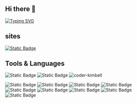 
<!--
**coder-kimbell/coder-kimbell** is a ✨ _special_ ✨ repository because its `README.md` (this file) appears on your GitHub profile.

Here are some ideas to get you started:

- 🔭 I’m currently working on ...
- 🌱 I’m currently learning ...
- 👯 I’m looking to collaborate on ...
- 🤔 I’m looking for help with ...
- 💬 Ask me about ...
- 📫 How to reach me: ...
- 😄 Pronouns: ...
- ⚡ Fun fact: ...

## Some Statistics About Me

[![Readme Card](https://github-readme-stats.vercel.app/api?username=coder-kimbell&show_icons=true&title_color=ffffff&icon_color=bb2acf&text_color=daf7dc&bg_color=151515)](https://github.com/anuraghazra/github-readme-stats)

[![Top Langs](https://github-readme-stats.vercel.app/api/top-langs/?username=coder-kimbell&layout=compact&exclude_repo=sumy7.github.io&title_color=ffffff&icon_color=bb2acf&text_color=daf7dc&bg_color=151515)](https://github.com/anuraghazra/github-readme-stats)

-->
## Hi there 👋

[![Typing SVG](https://readme-typing-svg.demolab.com?font=Fira+Code&pause=1000&random=false&width=435&lines=Hello;I+am+coder-kimbell)](https://git.io/typing-svg)


## sites

[![Static Badge](https://img.shields.io/badge/kimbell%60s%20blog-my%20blog-blue)](https://kimbell.top)


## Tools & Languages

![Static Badge](https://img.shields.io/badge/VsCode-%E7%BC%96%E8%BE%91%E5%99%A8-blue?logo=visualstudiocode&logoColor=%23007ACC&labelColor=white)
![Static Badge](https://img.shields.io/badge/IDEA-python-blue?logo=python&logoColor=%233776AB&labelColor=white)
![coder-kimbell](https://komarev.com/ghpvc/?username=coder-kimbell)

![Static Badge](https://img.shields.io/badge/Python-3.7-%233776AB?logo=python&logoColor=%233776AB&labelColor=%23111111)
![Static Badge](https://img.shields.io/badge/JAVA-8-red?logoSize=auto&labelColor=%23111111)
![Static Badge](https://img.shields.io/badge/Git-%23F05032?logo=Git&logoColor=white&labelColor=%23F05032)
![Static Badge](https://img.shields.io/badge/HTML5-%23E34F26?logo=HTML5&logoColor=white&labelColor=%23F05032)
![Static Badge](https://img.shields.io/badge/CSS3-%231572B6?logo=CSS3&logoColor=white&labelColor=%231572B6)
![Static Badge](https://img.shields.io/badge/JavaScript-%23F7DF1E?logo=JavaScript&logoColor=white&labelColor=%23F7DF1E)
![Static Badge](https://img.shields.io/badge/PHP-%23777BB4?logo=PHP&logoColor=white&labelColor=%23777BB4)
![Static Badge](https://img.shields.io/badge/MySQL-%234479A1?logo=MySQL&logoColor=white&logoSize=auto&labelColor=%234479A1)
![Static Badge](https://img.shields.io/badge/Docker-%232496ED?logo=Docker&logoColor=white&logoSize=auto&labelColor=%232496ED)










